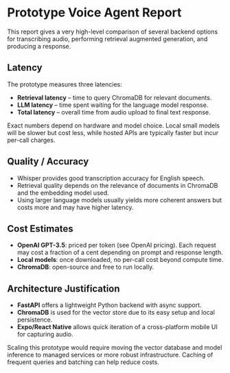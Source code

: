 # Prototype Voice Agent Report

This report gives a very high-level comparison of several backend options for
transcribing audio, performing retrieval augmented generation, and producing a
response.

## Latency

The prototype measures three latencies:

- **Retrieval latency** – time to query ChromaDB for relevant documents.
- **LLM latency** – time spent waiting for the language model response.
- **Total latency** – overall time from audio upload to final text response.

Exact numbers depend on hardware and model choice. Local small models will be
slower but cost less, while hosted APIs are typically faster but incur per-call
charges.

## Quality / Accuracy

- Whisper provides good transcription accuracy for English speech.
- Retrieval quality depends on the relevance of documents in ChromaDB and the
  embedding model used.
- Using larger language models usually yields more coherent answers but costs
  more and may have higher latency.

## Cost Estimates

- **OpenAI GPT-3.5**: priced per token (see OpenAI pricing). Each request may
  cost a fraction of a cent depending on prompt and response length.
- **Local models**: once downloaded, no per-call cost beyond compute time.
- **ChromaDB**: open-source and free to run locally.

## Architecture Justification

- **FastAPI** offers a lightweight Python backend with async support.
- **ChromaDB** is used for the vector store due to its easy setup and local
  persistence.
- **Expo/React Native** allows quick iteration of a cross-platform mobile UI for
  capturing audio.

Scaling this prototype would require moving the vector database and model
inference to managed services or more robust infrastructure. Caching of frequent
queries and batching can help reduce costs.
